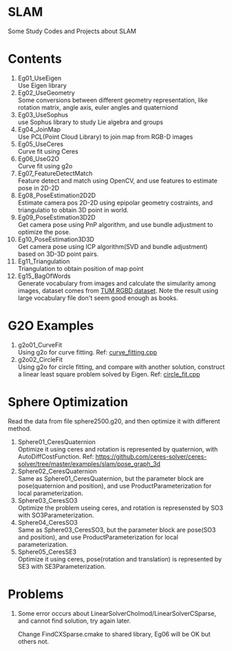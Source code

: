 # SLAM
Some Study Codes and Projects about SLAM

# Contents
1. Eg01_UseEigen    \
    Use Eigen library
1. Eg02_UseGeometry \
    Some conversions between different geometry representation, like rotation matrix, angle axis, euler angles and quaterniond
1. Eg03_UseSophus   \
    use Sophus library to study Lie algebra and groups
1. Eg04_JoinMap \
    Use PCL(Point Cloud Library) to join map from RGB-D images
1. Eg05_UseCeres    \
    Curve fit using Ceres
1. Eg06_UseG2O  \
    Curve fit using g2o
1. Eg07_FeatureDetectMatch  \
    Feature detect and match using OpenCV, and use features to estimate pose in 2D-2D
1. Eg08_PoseEstimation2D2D  \
    Estimate camera pos 2D-2D using epipolar geometry costraints, and triangulatio to obtain 3D point in world.
1. Eg09_PoseEstimation3D2D  \
    Get camera pose using PnP algorithm, and use bundle adjustment to optimize the pose.
1. Eg10_PoseEstimation3D3D \
    Get camera pose using ICP algorithm(SVD and bundle adjustment) based on 3D-3D point pairs.
1. Eg11_Triangulation   \
    Triangulation to obtain position of map point
1. Eg15_BagOfWords \
    Generate vocabulary from images and calculate the simularity among images, dataset comes from
    [TUM RGBD dataset](https://vision.in.tum.de/data/datasets/rgbd-dataset/download#). Note the result using large
    vocabulary file don't seem good enough as books.

# G2O Examples
1. g2o01_CurveFit   \
    Using g2o for curve fitting.
    Ref: [curve_fitting.cpp](https://github.com/RainerKuemmerle/g2o/blob/master/g2o/examples/data_fitting/curve_fit.cpp)
1. g2o02_CircleFit  \
    Using g2o for circle fitting, and compare with another solution, construct a linear least square problem solved by Eigen.
    Ref: [circle_fit.cpp](https://github.com/RainerKuemmerle/g2o/blob/master/g2o/examples/data_fitting/circle_fit.cpp)

# Sphere Optimization
Read the data from file sphere2500.g20, and then optimize it with different method.
1. Sphere01_CeresQuaternion \
    Optimize it using ceres and rotation is represented by quaternion, with AutoDiffCostFunction.
    Ref: https://github.com/ceres-solver/ceres-solver/tree/master/examples/slam/pose_graph_3d
1. Sphere02_CeresQuaternion \
    Same as Sphere01_CeresQuaternion, but the parameter block are pose(quaternion and position), and use 
    ProductParameterization for local parameterization.
1. Sphere03_CeresSO3    \
    Optimize the problem useing ceres, and rotation is represensted by SO3 with SO3Parameterization.
1. Sphere04_CeresSO3    \
    Same as Sphere03_CeresSO3, but the parameter block are pose(SO3 and position), and use ProductParameterization 
    for local parameterization.
1. Sphere05_CeresSE3    \
    Optimize it using ceres, pose(rotation and translation) is represented by SE3 with SE3Parameterization.

# Problems
1. Some error occurs about LinearSolverCholmod/LinearSolverCSparse, and cannot find solution, try again later.

    Change FindCXSparse.cmake to shared library, Eg06 will be OK but others not.
